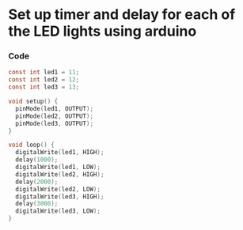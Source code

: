# Set up timer and delay for each of the LED lights using arduino 

###   Code 

``` c
const int led1 = 11;
const int led2 = 12;
const int led3 = 13;

void setup() {
  pinMode(led1, OUTPUT);
  pinMode(led2, OUTPUT);
  pinMode(led3, OUTPUT);
}

void loop() {
  digitalWrite(led1, HIGH);
  delay(1000);
  digitalWrite(led1, LOW);
  digitalWrite(led2, HIGH);
  delay(2000);
  digitalWrite(led2, LOW);
  digitalWrite(led3, HIGH);
  delay(3000);
  digitalWrite(led3, LOW);
}


```
